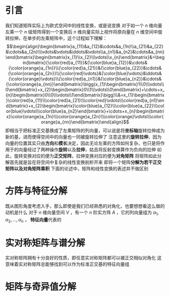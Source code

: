 # 引言
我们知道矩阵实际上为欧式空间中的线性变换，或是说变换
对于如一个 $n$ 维向量左乘一个 $n$ 级矩阵得到一个变换后 $n$ 维向量实际上视作将原向量在 $n$ 维空间中旋转拉伸，在单步的左乘矩阵中，这个过程如下理解：$$\begin{align}\begin{bmatrix}a_{11}&a_{12}&\cdots&a_{1n}\\a_{21}&a_{22}&\cdots&a_{2n}\\\vdots&\vdots&\ddots&\vdots\\a_{n1}&a_{n2}&\cdots&a_{nn}\end{bmatrix}\begin{bmatrix}x_{1}\\x_{2}\\\vdots\\x_{n}\end{bmatrix}&=\begin{bmatrix}{\color{red}a_{11}}&{\color{blue}a_{12}}&\cdots&{\color{orange}a_{1n}}\\{\color{red}a_{21}}&{\color{blue}a_{22}}&\cdots&{\color{orange}a_{2n}}\\{\color{red}\vdots}&{\color{blue}\vdots}&\ddots&{\color{orange}\vdots}\\{\color{red}a_{n1}}&{\color{blue}a_{n2}}&\cdots&{\color{orange}a_{nn}}\end{bmatrix}\bigg(x_{1}\begin{bmatrix}1\\0\\\vdots\\0\end{bmatrix}+x_{2}\begin{bmatrix}0\\1\\\vdots\\0\end{bmatrix}+\cdots+x_{n}\begin{bmatrix}0\\0\\\vdots\\1\end{bmatrix}\bigg)\\&=x_{1}\begin{bmatrix}\color{red}a_{11}\\\color{red}a_{21}\\\color{red}\vdots\\\color{red}a_{n1}\end{bmatrix}+x_{2}\begin{bmatrix}\color{blue}a_{12}\\\color{blue}a_{22}\\\color{blue}\vdots\\\color{blue}a_{n2}\end{bmatrix}+\cdots+x_{n}\begin{bmatrix}\color{orange}a_{1n}\\\color{orange}a_{2n}\\\color{orange}\vdots\\\color{orange}a_{nn}\end{bmatrix}\end{align}$$即相当于把标准正交基换成了左乘矩阵的列向量，可以说是将**坐标轴**旋转拉伸成为新的基，进而使得空间中的向量也一同被旋转拉伸了
注意这里的**旋转拉伸**，因为向量的位置其实只由**方向**和**模长**决定，因此无论左乘的方阵如何复杂，也只是将作用于的向量经过了两种操作**旋转**以及**拉伸**，姑且将反射变换算作为负向的拉伸
如此，旋转变换对应的便为**正交矩阵**，拉伸变换对应的便为**对角矩阵**
将矩阵如此分解首先就是旨在将空间中复杂的线性变换剖析开来
即将一个矩阵**分解为若干正交矩阵以及对角矩阵乘积**
下面的论述中，矩阵和线性变换的表述并不做区别
# 方阵与特征分解

既从图形角度考虑入手，那么即使是我们已经熟悉的对角化，也要想想看这么做的动机是什么
对于 $n$ 维向量空间 $V$ ，有一个 $n$ 阶实方阵 $A$ ，它的列向量组为 $\alpha_{1},\alpha_{2},...,\alpha_{n}$ ，
**特征向量**代表的

# 实对称矩阵与谱分解

实对称矩阵拥有十分良好的性质，即任意实对称矩阵都可以被正交相似对角化
这意味着实对称矩阵总能够找到可以作为标准正交基的特征向量组

# 矩阵与奇异值分解
